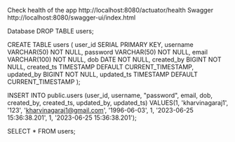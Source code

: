 Check health of the app
http://localhost:8080/actuator/health
Swagger
http://localhost:8080/swagger-ui/index.html

Database
DROP TABLE users;

CREATE TABLE users (
  user_id SERIAL PRIMARY KEY,
  username VARCHAR(50) NOT NULL,
  password VARCHAR(50) NOT NULL,
  email VARCHAR(100) NOT NULL,
  dob DATE NOT NULL,
  created_by BIGINT NOT NULL,
  created_ts TIMESTAMP DEFAULT CURRENT_TIMESTAMP,
  updated_by BIGINT NOT NULL,
  updated_ts TIMESTAMP DEFAULT CURRENT_TIMESTAMP
);

INSERT INTO public.users
(user_id, username, "password", email, dob, created_by, created_ts, updated_by, updated_ts)
VALUES(1, 'kharvinagaraj1', '123', 'kharvinagaraj1@gmail.com', '1996-06-03', 1, '2023-06-25 15:36:38.201', 1, '2023-06-25 15:36:38.201');

SELECT * FROM users;